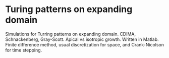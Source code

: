 # Turing patterns on expanding domain
Simulations for Turring patterns on expanding domain. CDIMA, Schnackenberg, Gray-Scott. Apical vs isotropic growth.
Written in Matlab. Finite difference method, usual discretization for space, and Crank-Nicolson for time stepping.
